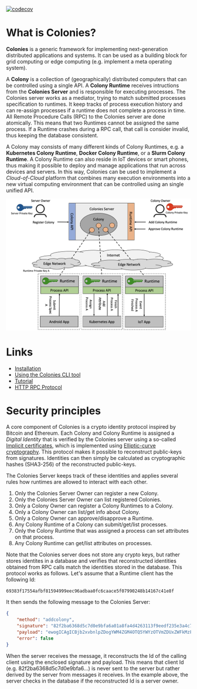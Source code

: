 [![codecov](https://codecov.io/gh/johankristianss/colonies/branch/main/graph/badge.svg?token=G32O1AO1YB)](https://codecov.io/gh/johankristianss/colonies)

# What is Colonies? 
**Colonies** is a generic framework for implementing next-generation distributed applications and systems. It can be used as a building block for grid computing or edge computing (e.g. implement a meta operating system).

A **Colony** is a collection of (geographically) distributed computers that can be controlled using a single API. A **Colony Runtime** receives intructions from the **Colonies Server** and is responsible for executing processes. The Colonies server works as a mediator, trying to match submitted processes specification to runtimes. It keep tracks of process execution history and can re-assign processes if a runtime does not complete a process in time. All Remote Procedure Calls (RPC) to the Colonies server are done atomically. This means that two Runtimes cannot be assigned the same process. If a Runtime crashes during a RPC call, that call is consider invalid, thus keeping the database consistent.   

A Colony may consists of many different kinds of Colony Runtimes, e.g. a **Kubernetes Colony Runtime**, **Docker Colony Runtime**, or a **Slurm Colony Runtime**. A Colony Runtime can also reside in IoT devices or smart phones, thus making it possible to deploy and manage applications that run across devices and servers. In this way, Colonies can be used to implement a *Cloud-of-Cloud* platform that combines many execution environments into a new virtual computing environment that can be controlled using an single unified API.

![Colonies Architecture](docs/images/ColoniesArch.png?raw=true "Colonies Architecture")

# Links
* [Installation](docs/Installation.md)
* [Using the Colonies CLI tool](docs/CLI.md)
* [Tutorial](docs/Tutorial.md)
* [HTTP RPC Protocol](docs/RPC.md)

# Security principles
A core component of Colonies is a crypto identity protocol inspired by Bitcoin and Ethereum. Each Colony and Colony Runtime is assigned a *Digital Identity* that is verified by the Colonies server using a so-called [Implicit certificates](https://en.wikipedia.org/wiki/Implicit_certificate), which is implemented using [Elliptic-curve cryptography](https://en.wikipedia.org/wiki/Elliptic-curve_cryptography). This protocol makes it possible to reconstruct public-keys from signatures. Identities can then simply be calculated as cryptographic hashes (SHA3-256) of the reconstructed public-keys.

The Colonies Server keeps track of these identities and applies several rules how runtimes are allowed to interact with each other. 

1. Only the Colonies Server Owner can register a new Colony. 
2. Only the Colonies Server Owner can list registered Colonies. 
3. Only a Colony Owner can register a Colony Runtimes to a Colony. 
4. Only a Colony Owner can list/get info about Colony.
5. Only a Colony Owner can approve/disapprove a Runtime.
6. Any Colony Runtime of a Colony can submit/get/list processes. 
7. Only the Colony Runtime that was assigned a process can set attributes on that process. 
8. Any Colony Runtime can get/list attributes on processes. 

Note that the Colonies server does not store any crypto keys, but rather stores identites in a database and verifies that reconstructed identities obtained from RPC calls match the identities stored in the database. This protocol works as follows. Let's assume that a Runtime client has the following Id: 

```
69383f17554afbf81594999eec96adbaa0fc6caace5f07990248b14167c41e8f
```

It then sends the following message to the Colonies Server:

```json
{
    "method": "addcolony",
    "signature": "82f2ba6368d5c7d0e9bfa6a01a8fa4d4263113f9eedf235e3a4c7b1febcdc2914fe1f8727746b2f501ceec5736457f218fe3b1a469dd6071775c472a802aa81501",
    "payload": "ewogICAgICBjb2xvbnlpZDogYWM4ZGM4OTQ5YWYzOTVmZDUxZWFkMzFkNTk4YjI1MmJkYTAyZjFmNmVlZDExYWNlN2ZjN2RjOGRkODVhYzMyZSwKICAgICAgbmFtZTogdGVzdF9jb2xvbnlfbmFtZQogIH0=",
    "error": false
}
```

When the server receives the message, it reconstructs the Id of the calling client using the enclosed signature and payload. This means that client Id (e.g. 82f2ba6368d5c7d0e9bfa6...) is never sent to the server but rather derived by the server from messages it receives. In the example above, the server checks in the database if the reconstructed Id is a server owner.

